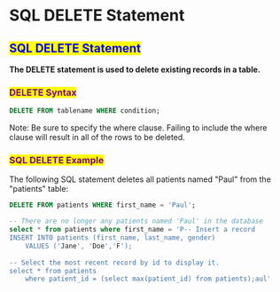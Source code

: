 # SQL DELETE Statement

## <mark style="color:blue;">SQL DELETE Statement</mark>

**The DELETE statement is used to delete existing records in a table.**

### <mark style="color:purple;">DELETE Syntax</mark>

```sql
DELETE FROM tablename WHERE condition;
```

Note: Be sure to specify the where clause. Failing to include the where clause will result in all of the rows to be deleted.

### <mark style="color:purple;">SQL DELETE Example</mark>

The following SQL statement deletes all patients named "Paul" from the "patients" table:

```sql
DELETE FROM patients WHERE first_name = 'Paul';

-- There are no longer any patients named 'Paul' in the database
select * from patients where first_name = 'P-- Insert a record
INSERT INTO patients (first_name, last_name, gender)
    VALUES ('Jane', 'Doe','F');
    
-- Select the most recent record by id to display it.
select * from patients
	where patient_id = (select max(patient_id) from patients);aul'
```
